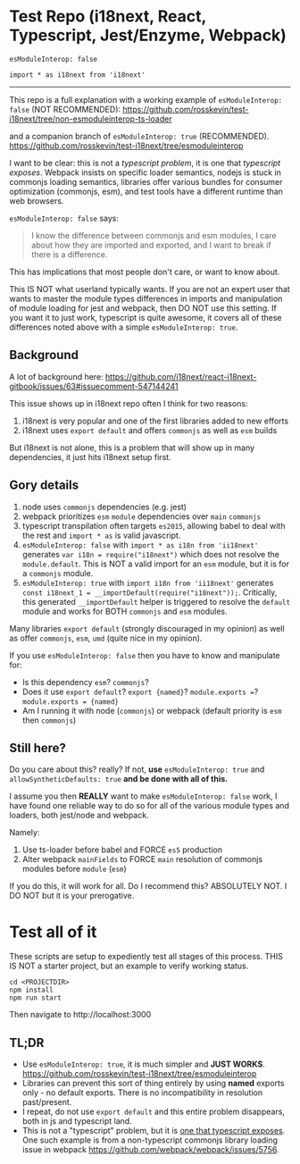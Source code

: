 # Test Repo (i18next, React, Typescript, Jest/Enzyme, Webpack)

`esModuleInterop: false`

`import * as i18next from 'i18next'`

---

This repo is a full explanation with a working example of `esModuleInterop: false` (NOT RECOMMENDED):
https://github.com/rosskevin/test-i18next/tree/non-esmoduleinterop-ts-loader

and a companion branch of `esModuleInterop: true` (RECOMMENDED).
https://github.com/rosskevin/test-i18next/tree/esmoduleinterop

I want to be clear: this is not a _typescript problem_, it is one that _typescript exposes_. Webpack insists on specific loader semantics, nodejs is stuck in commonjs loading semantics, libraries offer various bundles for consumer optimization (commonjs, esm), and test tools have a different runtime than web browsers.

`esModuleInterop: false` says:

> I know the difference between commonjs and esm modules, I care about how they are imported and exported, and I want to break if there is a difference.

This has implications that most people don't care, or want to know about.

This IS NOT what userland typically wants. If you are not an expert user that wants to master the module types differences in imports and manipulation of module loading for jest and webpack, then DO NOT use this setting. If you want it to just work, typescript is quite awesome, it covers all of these differences noted above with a simple `esModuleInterop: true`.

## Background

A lot of background here:
https://github.com/i18next/react-i18next-gitbook/issues/63#issuecomment-547144241

This issue shows up in i18next repo often I think for two reasons:

1.  i18next is very popular and one of the first libraries added to new efforts
2.  i18next uses `export default` and offers `commonjs` as well as `esm` builds

But i18next is not alone, this is a problem that will show up in many dependencies, it just hits i18next setup first.

## Gory details

1. node uses `commonjs` dependencies (e.g. jest)
2. webpack prioritizes `esm` `module` dependencies over `main` `commonjs`
3. typescript transpilation often targets `es2015`, allowing babel to deal with the rest and `import * as` is valid javascript.
4. `esModuleInterop: false` with `import * as i18n from 'ii18next'` generates `var i18n = require("i18next")` which does not resolve the `module.default`. This is NOT a valid import for an `esm` module, but it is for a `commonjs` module.
5. `esModuleInterop: true` with `import i18n from 'ii18next'` generates `const i18next_1 = __importDefault(require("i18next"));`. Critically, this generated `__importDefault` helper is triggered to resolve the `default` module and works for BOTH `commonjs` and `esm` modules.

Many libraries `export default` (strongly discouraged in my opinion) as well as offer `commonjs`, `esm`, `umd` (quite nice in my opinion).

If you use `esModuleInterop: false` then you have to know and manipulate for:

- Is this dependency `esm`? `commonjs`?
- Does it use `export default`? `export {named}`? `module.exports =`? `module.exports = {named}`
- Am I running it with node (`commonjs`) or webpack (default priority is `esm` then `commonjs`)

## Still here?

Do you care about this? really? If not, **use** `esModuleInterop: true` and `allowSyntheticDefaults: true` **and be done with all of this.**

I assume you then **REALLY** want to make `esModuleInterop: false` work, I have found one reliable way to do so for all of the various module types and loaders, both jest/node and webpack.

Namely:

1. Use ts-loader before babel and FORCE `es5` production
2. Alter webpack `mainFields` to FORCE `main` resolution of commonjs modules before `module` (`esm`)

If you do this, it will work for all. Do I recommend this? ABSOLUTELY NOT. I DO NOT but it is your prerogative.

# Test all of it

These scripts are setup to expediently test all stages of this process. THIS IS NOT a starter project, but an example to verify working status.

```
cd <PROJECTDIR>
npm install
npm run start
```

Then navigate to http://localhost:3000

## TL;DR

- Use `esModuleInterop: true`, it is much simpler and **JUST WORKS**. https://github.com/rosskevin/test-i18next/tree/esmoduleinterop
- Libraries can prevent this sort of thing entirely by using **named** exports only - no default exports. There is no incompatibility in resolution past/present.
- I repeat, do not use `export default` and this entire problem disappears, both in js and typescript land.
- This is not a "typescript" problem, but it is [one that typescript exposes](https://github.com/i18next/react-i18next-gitbook/issues/63#issuecomment-547147927). One such example is from a non-typescript commonjs library loading issue in webpack https://github.com/webpack/webpack/issues/5756.
